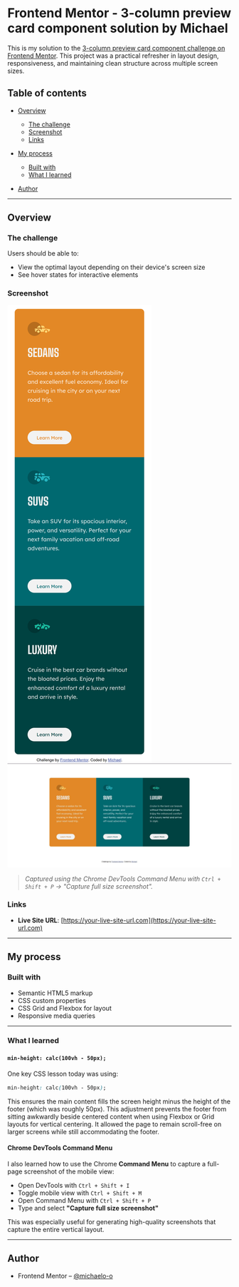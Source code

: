 # Frontend Mentor - 3-column preview card component solution by Michael

This is my solution to the [3-column preview card component challenge on Frontend Mentor](https://www.frontendmentor.io/challenges/3column-preview-card-component-pH92eAR2-). This project was a practical refresher in layout design, responsiveness, and maintaining clean structure across multiple screen sizes.

## Table of contents

* [Overview](#overview)

  * [The challenge](#the-challenge)
  * [Screenshot](#screenshot)
  * [Links](#links)
* [My process](#my-process)

  * [Built with](#built-with)
  * [What I learned](#what-i-learned)
* [Author](#author)

---

## Overview

### The challenge

Users should be able to:

* View the optimal layout depending on their device's screen size
* See hover states for interactive elements

### Screenshot

![Mobile Layout Screenshot](./screenshots/3-column%20preview%20card%20component%20Mobile%20Screenshot.png)
![Desktop Layout Screenshot](./screenshots/3-column%20preview%20card%20component%20Desktop%20Screenshot.jpg)

> *Captured using the Chrome DevTools Command Menu with `Ctrl + Shift + P` → "Capture full size screenshot".*

### Links

* **Live Site URL**: [https://your-live-site-url.com](https://your-live-site-url.com)

---

## My process

### Built with

* Semantic HTML5 markup
* CSS custom properties
* CSS Grid and Flexbox for layout
* Responsive media queries

---

### What I learned

#### `min-height: calc(100vh - 50px);`

One key CSS lesson today was using:

```css
min-height: calc(100vh - 50px);
```

This ensures the main content fills the screen height minus the height of the footer (which was roughly 50px). This adjustment prevents the footer from sitting awkwardly beside centered content when using Flexbox or Grid layouts for vertical centering. It allowed the page to remain scroll-free on larger screens while still accommodating the footer.

#### Chrome DevTools Command Menu

I also learned how to use the Chrome **Command Menu** to capture a full-page screenshot of the mobile view:

* Open DevTools with `Ctrl + Shift + I`
* Toggle mobile view with `Ctrl + Shift + M`
* Open Command Menu with `Ctrl + Shift + P`
* Type and select **"Capture full size screenshot"**

This was especially useful for generating high-quality screenshots that capture the entire vertical layout.

---

## Author

* Frontend Mentor – [@michaelo-o](https://www.frontendmentor.io/profile/michaelo-o)

